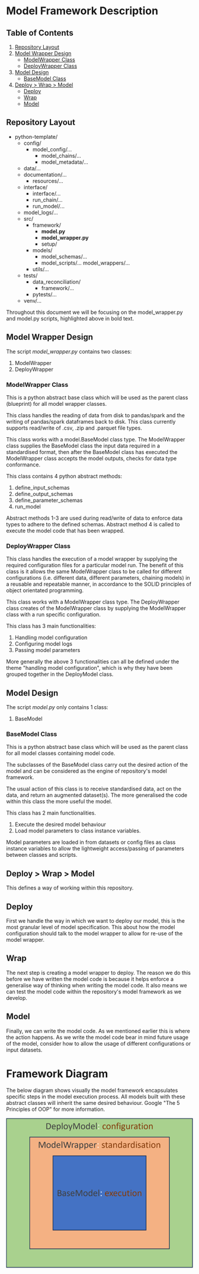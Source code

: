 # Model Framework Description

## Table of Contents
1. [Repository Layout](#repository-layout)
2. [Model Wrapper Design](#model-wrapper-design)
   * [ModelWrapper Class](#modelwrapper-class)
   * [DeployWrapper Class](#deploywrapper-class)
3. [Model Design](#model-design)
   * [BaseModel Class](#basemodel-class)
4. [Deploy > Wrap > Model](#deploy--wrap--model)
   * [Deploy](#deploy)
   * [Wrap](#wrap)
   * [Model](#model)

## Repository Layout
* python-template/
  * config/
    * model_config/...
      * model_chains/...
      * model_metadata/...
  * data/...
  * documentation/...
    * resources/...
  * interface/
    * interface/...
    * run_chain/...
    * run_model/...
  * model_logs/...
  * src/
    * framework/
      * **model.py**
      * **model_wrapper.py**
      * setup/
    * models/
      * model_schemas/...
      * model_scripts/...
      model_wrappers/...
    * utils/...
  * tests/
    * data_reconciliation/
      * framework/...
    * pytests/...
  * venv/...

Throughout this document we will be focusing on the model_wrapper.py and 
model.py scripts, highlighted above in bold text.

## Model Wrapper Design
The script _model_wrapper.py_ contains two classes:
1. ModelWrapper
2. DeployWrapper

### ModelWrapper Class
This is a python abstract base class which will be used as the parent class (blueprint)
for all model wrapper classes.

This class handles the reading of data from disk to pandas/spark and the writing of pandas/spark
dataframes back to disk. This class currently supports read/write of .csv, .zip and .parquet file
types.

This class works with a model.BaseModel class type. The ModelWrapper class supplies the BaseModel class
the input data required in a standardised format, then after the BaseModel class has executed
the ModelWrapper class accepts the model outputs, checks for data type conformance.

This class contains 4 python abstract methods:
1. define_input_schemas
2. define_output_schemas
3. define_parameter_schemas
4. run_model

Abstract methods 1-3 are used during read/write of data to enforce data types to 
adhere to the defined schemas. Abstract method 4 is called to execute the model code
that has been wrapped.

### DeployWrapper Class
This class handles the execution of a model wrapper by supplying the required configuration
files for a particular model run. The benefit of this class is it allows the same ModelWrapper
class to be called for different configurations (i.e. different data, different parameters, chaining models) in a 
reusable and repeatable manner, in accordance to the SOLID principles of object orientated programming.

This class works with a ModelWrapper class type. The DeployWrapper class creates of the ModelWrapper class
by supplying the ModelWrapper class with a run specific configuration.

This class has 3 main functionalities: 
1. Handling model configuration
2. Configuring model logs
3. Passing model parameters

More generally the above 3 functionalities can all be defined under the theme "handling model configuration",
which is why they have been grouped together in the DeployModel class.

## Model Design
The script _model.py_ only contains 1 class:
1. BaseModel

### BaseModel Class
This is a python abstract base class which will be used as the parent class 
for all model classes containing model code.

The subclasses of the BaseModel class carry out the desired action of 
the model and can be considered as the engine of repository's model framework.

The usual action of this class is to receive standardised data, act on the data, and 
return an augmented dataset(s). The more generalised the code within this class
the more useful the model.

This class has 2 main functionalities.
1. Execute the desired model behaviour
2. Load model parameters to class instance variables.

Model parameters are loaded in from datasets or config files as class instance
variables to allow the lightweight access/passing of parameters between classes and scripts.

## Deploy > Wrap > Model
This defines a way of working within this repository. 

## Deploy
First we handle the way in which we want to deploy our model, this is the most 
granular level of model specification. This about how the model configuration 
should talk to the model wrapper to allow for re-use of the model wrapper.

## Wrap
The next step is creating a model wrapper to deploy. The reason we do this before 
we have written the model code is because it helps enforce a generalise way of thinking
when writing the model code. It also means we can test the model code within the repository's 
model framework as we develop.

## Model
Finally, we can write the model code. As we mentioned earlier this is where the action happens.
As we write the model code bear in mind future usage of the model, consider how to allow the usage
of different configurations or input datasets.

# Framework Diagram
The below diagram shows visually the model framework encapsulates specific steps in the model
execution process. All models built with these abstract classes will inherit the same desired 
behaviour. Google "The 5 Principles of OOP" for more information.

<img src="images/model_framework.png" alt="drawing" style="width:650px;align;center"/>
